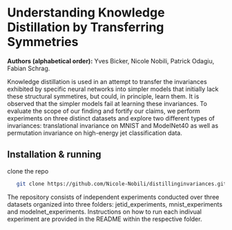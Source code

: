 # Understanding Knowledge Distillation by Transferring Symmetries

<b>Authors (alphabetical order):</b> Yves Bicker, Nicole Nobili, Patrick Odagiu, Fabian Schrag.

Knowledge distillation is used in an attempt to transfer the invariances exhibited by specific neural networks into simpler models that initially lack these structural symmetires, but could, in principle, learn them. It is observed that the simpler models fail at learning these invariances. To evaluate the scope of our finding and fortify our claims, we perform experiments on three distinct datasets and explore two different types of invariances: translational invariance on MNIST and ModelNet40 as well as permutation invariance on high-energy jet classification data.

## Installation & running

clone the repo
```bash
   git clone https://github.com/Nicole-Nobili/distillinginvariances.git
```

The repository consists of independent experiments conducted over three datasets organized into three folders: jetid_experiments, mnist_experiments and modelnet_experiments. Instructions on how to run each indivual experiment are provided in the README within the respective folder.



